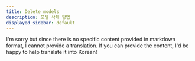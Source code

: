 ```yaml
---
title: Delete models
description: 모델 삭제 방법
displayed_sidebar: default
---
```


I'm sorry but since there is no specific content provided in markdown format, I cannot provide a translation. If you can provide the content, I'd be happy to help translate it into Korean!